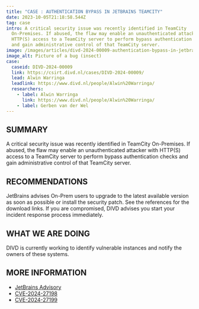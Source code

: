 ```yaml
---
title: "CASE : AUTHENTICATION BYPASS IN JETBRAINS TEAMCITY"
date: 2023-10-05T21:18:58.544Z
tag: case
intro: A critical security issue was recently identified in TeamCity
  On-Premises. If abused, the flaw may enable an unauthenticated attacker with
  HTTP(S) access to a TeamCity server to perform bypass authentication checks
  and gain administrative control of that TeamCity server.
image: /images/articles/divd-2024-00009-authentication-bypass-in-jetbrains-teamcity.png
image_alt: Picture of a bug (insect)
case:
  caseid: DIVD-2024-00009
  link: https://csirt.divd.nl/cases/DIVD-2024-00009/
  lead: Alwin Warringa
  leadlink: https://www.divd.nl/people/Alwin%20Warringa/
  researchers:
    - label: Alwin Warringa
      link: https://www.divd.nl/people/Alwin%20Warringa/
    - label: Gerben van der Wel
---
```

## SUMMARY

A critical security issue was recently identified in TeamCity On-Premises. If abused, the flaw may enable an unauthenticated attacker with HTTP(S) access to a TeamCity server to perform bypass authentication checks and gain administrative control of that TeamCity server.

## RECOMMENDATIONS

JetBrains advises On-Prem users to upgrade to the latest available version as soon as possible or install the security patch. See the references for the download links. If you are compromised, DIVD advises you start your incident response process immediately.

## WHAT WE ARE DOING

DIVD is currently working to identify vulnerable instances and notify the owners of these systems.

## MORE INFORMATION

* [JetBrains Advisory](https://blog.jetbrains.com/teamcity/2024/03/additional-critical-security-issues-affecting-teamcity-on-premises-cve-2024-27198-and-cve-2024-27199-update-to-2023-11-4-now/)
* [CVE-2024-27198](https://nvd.nist.gov/vuln/detail/CVE-2024-27198)
* [CVE-2024-27199](https://nvd.nist.gov/vuln/detail/CVE-2024-27199)